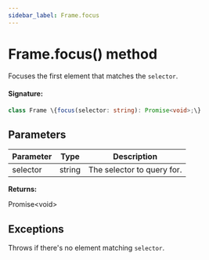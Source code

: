 ```yaml
---
sidebar_label: Frame.focus
---
```


# Frame.focus() method

Focuses the first element that matches the `selector`.

#### Signature:

```typescript
class Frame \{focus(selector: string): Promise<void>;\}
```

## Parameters

| Parameter | Type   | Description                |
| --------- | ------ | -------------------------- |
| selector  | string | The selector to query for. |

**Returns:**

Promise&lt;void&gt;

## Exceptions

Throws if there's no element matching `selector`.
